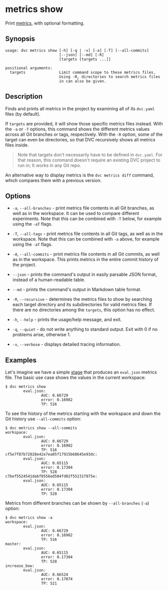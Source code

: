 # metrics show

Print [metrics](/doc/command-reference/metrics), with optional formatting.

## Synopsis

```usage
usage: dvc metrics show [-h] [-q | -v] [-a] [-T] [--all-commits]
                        [--json] [--md] [-R]
                        [targets [targets ...]]

positional arguments:
  targets               Limit command scope to these metrics files.
                        Using -R, directories to search metrics files
                        in can also be given.
```

## Description

Finds and prints all metrics in the <abbr>project</abbr> by examining all of its
`dvc.yaml` files (by default).

If `targets` are provided, it will show those specific metrics files instead.
With the `-a` or `-T` options, this command shows the different metrics values
across all Git branches or tags, respectively. With the `-R` option, some of the
target can even be directories, so that DVC recursively shows all metrics files
inside.

> Note that targets don't necessarily have to be defined in `dvc.yaml`. For that
> reason, this command doesn't require an existing DVC project to run in; It
> works in any Git repo.

An alternative way to display metrics is the `dvc metrics diff` command, which
compares them with a previous version.

## Options

- `-a`, `--all-branches` - print metrics file contents in all Git branches, as
  well as in the workspace. It can be used to compare different experiments.
  Note that this can be combined with `-T` below, for example using the `-aT`
  flags.

- `-T`, `--all-tags` - print metrics file contents in all Git tags, as well as
  in the workspace. Note that this can be combined with `-a` above, for example
  using the `-aT` flags.

- `-A`, `--all-commits` - print metrics file contents in all Git commits, as
  well as in the workspace. This prints metrics in the entire commit history of
  the project.

- `--json` - prints the command's output in easily parsable JSON format, instead
  of a human-readable table.

- `--md` - prints the command's output in Markdown table format.

- `-R`, `--recursive` - determines the metrics files to show by searching each
  target directory and its subdirectories for valid metrics files. If there are
  no directories among the `targets`, this option has no effect.

- `-h`, `--help` - prints the usage/help message, and exit.

- `-q`, `--quiet` - do not write anything to standard output. Exit with 0 if no
  problems arise, otherwise 1.

- `-v`, `--verbose` - displays detailed tracing information.

## Examples

Let's imagine we have a simple [stage](/doc/command-reference/run) that produces
an `eval.json` metrics file. The basic use case shows the values in the current
workspace:

```dvc
$ dvc metrics show
        eval.json:
                AUC: 0.66729
                error: 0.16982
                TP: 516
```

To see the history of the metrics starting with the workspace and down the Git
history use `--all-commits` option:

```dvc
$ dvc metrics show --all-commits
workspace:
        eval.json:
                AUC: 0.66729
                error: 0.16982
                TP: 516
cf5e7f87b72028e42e7ea05f17915b68645e93dc:
        eval.json:
                AUC: 0.65115
                error: 0.17304
                TP: 528
c7bef5524541dabf8556ed504fd02f55231f875e:
        eval.json:
                AUC: 0.65115
                error: 0.17304
                TP: 528
```

Metrics from different branches can be shown by `--all-branches` (`-a`) option:

```dvc
$ dvc metrics show -a
workspace:
        eval.json:
                AUC: 0.66729
                error: 0.16982
                TP: 516
master:
        eval.json:
                AUC: 0.65115
                error: 0.17304
                TP: 528
increase_bow:
        eval.json:
                AUC: 0.66524
                error: 0.17074
                TP: 521
```
